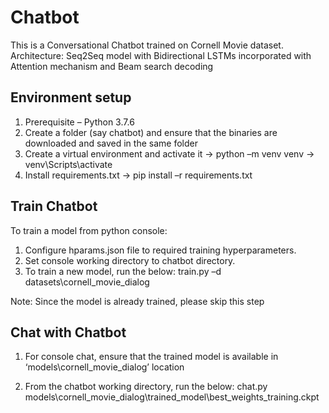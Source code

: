# Chatbot
This is a Conversational Chatbot trained on Cornell Movie dataset.
Architecture: Seq2Seq model with Bidirectional LSTMs incorporated with Attention mechanism and Beam search decoding

## Environment setup
1. Prerequisite – Python 3.7.6
2. Create a folder (say chatbot) and ensure that the binaries are downloaded and saved in the same folder
3. Create a virtual environment and activate it
   -> python –m venv venv
   -> venv\Scripts\activate
4. Install requirements.txt
   -> pip install –r requirements.txt

## Train Chatbot

To train a model from python console:
1. Configure hparams.json file to required training hyperparameters.
2. Set console working directory to chatbot directory.
3. To train a new model, run the below:
   train.py –d datasets\cornell_movie_dialog

Note: Since the model is already trained, please skip this step

## Chat with Chatbot

1. For console chat, ensure that the trained model is available in ‘models\cornell_movie_dialog’ location

2. From the chatbot working directory, run the below:
	 chat.py models\cornell_movie_dialog\trained_model\best_weights_training.ckpt



	


